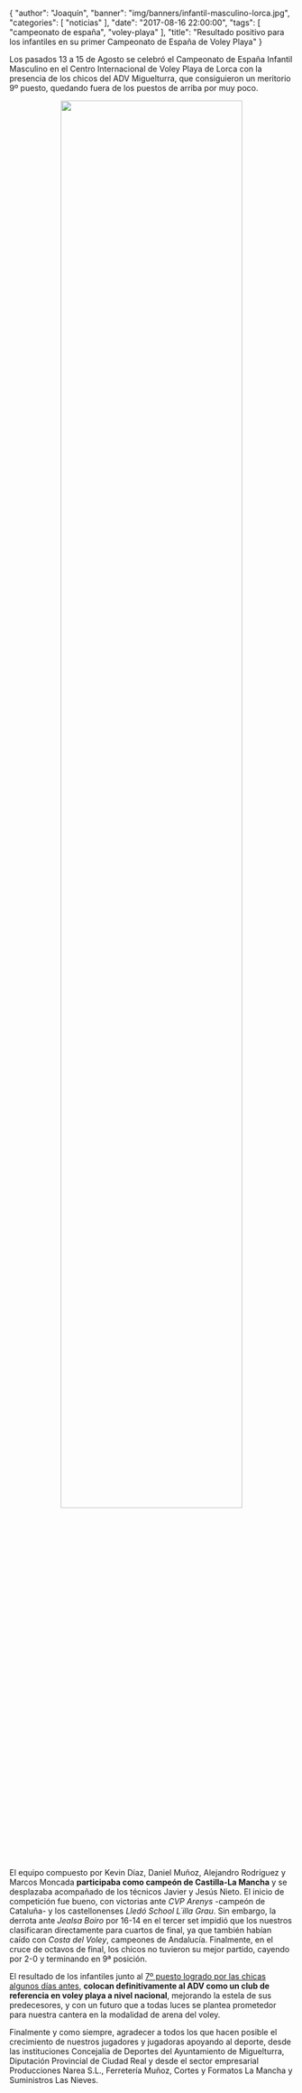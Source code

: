 {
  "author": "Joaquín",
  "banner": "img/banners/infantil-masculino-lorca.jpg",
  "categories": [
    "noticias"
  ],
  "date": "2017-08-16 22:00:00",
  "tags": [
    "campeonato de españa",
	"voley-playa"
  ],
  "title": "Resultado positivo para los infantiles en su primer Campeonato de España de Voley Playa"
}

Los pasados 13 a 15 de Agosto se celebró el Campeonato de España
Infantil Masculino en el Centro Internacional de Voley Playa de Lorca
con la presencia de los chicos del ADV Miguelturra, que consiguieron
un meritorio 9º puesto, quedando fuera de los puestos de arriba por muy
poco.

<center>
  <a target="photo" href="http://www.advmiguelturra.org/img/banners/infantil-masculino-lorca.jpg">
  <img width="80%" align="center" src="http://www.advmiguelturra.org/img/banners/infantil-masculino-lorca.jpg"/>
  </a>
</center>

El equipo compuesto por Kevin Díaz, Daniel Muñoz, Alejandro Rodríguez
y Marcos Moncada **participaba como campeón de Castilla-La Mancha** y
se desplazaba acompañado de los técnicos Javier y Jesús Nieto. El
inicio de competición fue bueno, con victorias ante _CVP Arenys_
-campeón de Cataluña- y los castellonenses _Lledó School L´illa Grau_.
Sin embargo, la derrota ante _Jealsa Boiro_ por 16-14 en el tercer set
impidió que los nuestros clasificaran directamente para cuartos de
final, ya que también habían caído con _Costa del Voley_, campeones de
Andalucía. Finalmente, en el cruce de octavos de final, los chicos no
tuvieron su mejor partido, cayendo por 2-0 y terminando en 9ª posición.

El resultado de los infantiles junto
al [7º puesto logrado por las chicas algunos días antes][chicas],
**colocan definitivamente al ADV como un club de referencia en voley
playa a nivel nacional**, mejorando la estela de sus predecesores,
y con un futuro que a todas luces se plantea prometedor para nuestra
cantera en la modalidad de arena del voley.

Finalmente y como siempre, agradecer a todos los que hacen posible el
crecimiento de nuestros jugadores y jugadoras apoyando al deporte,
desde las instituciones Concejalía de Deportes del Ayuntamiento de
Miguelturra, Diputación Provincial de Ciudad Real y desde el sector
empresarial Producciones Narea S.L., Ferretería Muñoz, Cortes y
Formatos La Mancha y Suministros Las Nieves.

[chicas]: http://www.advmiguelturra.org/blog/2017/08/13/septimas-cto-españa-infantil

